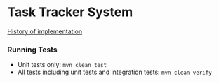 # Task Tracker System

[History of implementation](History.md)

### Running Tests
* Unit tests only: `mvn clean test`  
* All tests including unit tests and integration tests: `mvn clean verify`
